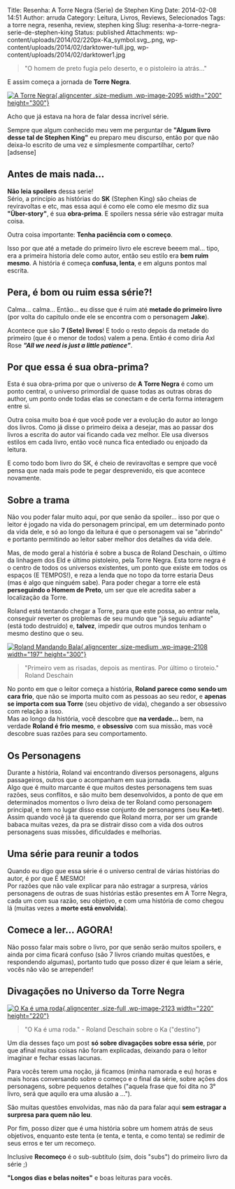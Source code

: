 Title: Resenha: A Torre Negra (Serie) de Stephen King
Date: 2014-02-08 14:51
Author: arruda
Category: Leitura, Livros, Reviews, Selecionados
Tags: a torre negra, resenha, review, stephen king
Slug: resenha-a-torre-negra-serie-de-stephen-king
Status: published
Attachments: wp-content/uploads/2014/02/220px-Ka_symbol.svg_.png, wp-content/uploads/2014/02/darktower-tull.jpg, wp-content/uploads/2014/02/darktower1.jpg

> "O homem de preto fugia pelo deserto, e o pistoleiro ia atrás..."

E assim começa a jornada de **Torre Negra**.

[![](http://www.arruda.blog.br/wp-content/uploads/2014/02/darktower1-200x300.jpg "A Torre Negra"){.aligncenter .size-medium .wp-image-2095 width="200" height="300"}]({static}wp-content/uploads/2014/02/darktower1.jpg)

Acho que já estava na hora de falar dessa incrível série.

Sempre que algum conhecido meu vem me perguntar de **"Algum livro desse tal de Stephen King"** eu preparo meu discurso, então por que não deixa-lo escrito de uma vez e simplesmente compartilhar, certo?  
\[adsense\]

Antes de mais nada...
---------------------

**Não leia spoilers** dessa serie!  
Sério, a princípio as histórias do **SK** (Stephen King) são cheias de reviravoltas e etc, mas essa aqui é como ele como ele mesmo diz sua **"Über-story"**, é sua **obra-prima**. E spoilers nessa série vão estragar muita coisa.

Outra coisa importante: **Tenha paciência com o começo**.

Isso por que até a metade do primeiro livro ele escreve beeem mal... tipo, era a primeira historia dele como autor, então seu estilo era **bem ruim mesmo**. A história é começa **confusa, lenta**, e em alguns pontos mal escrita.

Pera, é bom ou ruim essa série?!
--------------------------------

Calma... calma... Então... eu disse que é ruim até **metade do primeiro livro** (por volta do capitulo onde ele se encontra com o personagem **Jake**).

Acontece que são **7 (Sete) livros**! E todo o resto depois da metade do primeiro (que é o menor de todos) valem a pena. Então é como diria Axl Rose ***"All we need is just a little patience"***.

Por que essa é sua obra-prima?
------------------------------

Esta é sua obra-prima por que o universo de **A Torre Negra** é como um ponto central, o universo primordial de quase todas as outras obras do author, um ponto onde todas elas se conectam e de certa forma interagem entre si.

Outra coisa muito boa é que você pode ver a evolução do autor ao longo dos livros. Como já disse o primeiro deixa a desejar, mas ao passar dos livros a escrita do autor vai ficando cada vez melhor. Ele usa diversos estilos em cada livro, então você nunca fica entediado ou enjoado da leitura.

E como todo bom livro do SK, é cheio de reviravoltas e sempre que você pensa que nada mais pode te pegar desprevenido, eis que acontece novamente.

Sobre a trama
-------------

Não vou poder falar muito aqui, por que senão da spoiler... isso por que o leitor é jogado na vida do personagem principal, em um determinado ponto da vida dele, e só ao longo da leitura é que o personagem vai se "abrindo" e portanto permitindo ao leitor saber melhor dos detalhes da vida dele.

Mas, de modo geral a história é sobre a busca de Roland Deschain, o último da linhagem dos Eld e último pistoleiro, pela Torre Negra. Esta torre negra é o centro de todos os universos existentes, um ponto que existe em todos os espaços (E TEMPOS!), e reza a lenda que no topo da torre estaria Deus (mas é algo que ninguém sabe). Para poder chegar a torre ele está **perseguindo o Homem de Preto**, um ser que ele acredita saber a localização da Torre.

Roland está tentando chegar a Torre, para que este possa, ao entrar nela, conseguir reverter os problemas de seu mundo que "já seguiu adiante" (está todo destruído) e, **talvez**, impedir que outros mundos tenham o mesmo destino que o seu.

[![](http://www.arruda.blog.br/wp-content/uploads/2014/02/darktower-tull-197x300.jpg "Roland Mandando Bala"){.aligncenter .size-medium .wp-image-2108 width="197" height="300"}]({static}wp-content/uploads/2014/02/darktower-tull.jpg)

> "Primeiro vem as risadas, depois as mentiras. Por último o tiroteio." Roland Deschain

No ponto em que o leitor começa a história, **Roland parece como sendo um cara frio**, que não se importa muito com as pessoas ao seu redor, e **apenas se importa com sua Torre** (seu objetivo de vida), chegando a ser obsessivo com relação a isso.  
Mas ao longo da história, você descobre que **na verdade...** bem, na verdade **Roland é frio mesmo**, e **obsessivo** com sua missão, mas você descobre suas razões para seu comportamento.

Os Personagens
--------------

Durante a história, Roland vai encontrando diversos personagens, alguns passageiros, outros que o acompanham em sua jornada.  
Algo que é muito marcante é que muitos destes personagens tem suas razões, seus conflitos, e são muito bem desenvolvidos, a ponto de que em determinados momentos o livro deixa de ter Roland como personagem principal, e tem no lugar disso esse conjunto de personagens (seu **Ka-tet**).  
Assim quando você já ta querendo que Roland morra, por ser um grande babaca muitas vezes, da pra se distrair disso com a vida dos outros personagens suas missões, dificuldades e melhorias.

Uma série para reunir a todos
-----------------------------

Quando eu digo que essa série é o universo central de várias histórias do autor, é por que É MESMO!  
Por razões que não vale explicar para não estragar a surpresa, vários personagens de outras de suas histórias estão presentes em A Torre Negra, cada um com sua razão, seu objetivo, e com uma história de como chegou lá (muitas vezes a **morte está envolvida**).

Comece a ler... AGORA!
----------------------

Não posso falar mais sobre o livro, por que senão serão muitos spoilers, e ainda por cima ficará confuso (são 7 livros criando muitas questões, e respondendo algumas), portanto tudo que posso dizer é que leiam a série, vocês não vão se arrepender!

Divagações no Universo da Torre Negra
-------------------------------------

[![]({static}wp-content/uploads/2014/02/220px-Ka_symbol.svg_.png "O Ka é uma roda"){.aligncenter .size-full .wp-image-2123 width="220" height="220"}]({static}wp-content/uploads/2014/02/220px-Ka_symbol.svg_.png)

> "O Ka é uma roda." - Roland Deschain sobre o Ka ("destino")

Um dia desses faço um post **só sobre divagações sobre essa série**, por que afinal muitas coisas não foram explicadas, deixando para o leitor imaginar e fechar essas lacunas.

Para vocês terem uma noção, já ficamos (minha namorada e eu) horas e mais horas conversando sobre o começo e o final da série, sobre ações dos personagens, sobre pequenos detalhes ("aquela frase que foi dita no 3° livro, será que aquilo era uma alusão a ...").

São muitas questões envolvidas, mas não da para falar aqui **sem estragar a surpresa para quem não leu**.

Por fim, posso dizer que é uma história sobre um homem atrás de seus objetivos, enquanto este tenta (e tenta, e tenta, e como tenta) se redimir de seus erros e ter um recomeço.

Inclusive **Recomeço** é o sub-subtitulo (sim, dois "subs") do primeiro livro da série ;)

**"Longos dias e belas noites"** e boas leituras para vocês.

